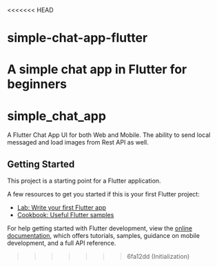 <<<<<<< HEAD
# simple-chat-app-flutter
A simple chat app in Flutter for beginners
=======
# simple_chat_app

A Flutter Chat App UI for both Web and Mobile. The ability to send local messaged and load images from Rest API as well.

## Getting Started

This project is a starting point for a Flutter application.

A few resources to get you started if this is your first Flutter project:

- [Lab: Write your first Flutter app](https://docs.flutter.dev/get-started/codelab)
- [Cookbook: Useful Flutter samples](https://docs.flutter.dev/cookbook)

For help getting started with Flutter development, view the
[online documentation](https://docs.flutter.dev/), which offers tutorials,
samples, guidance on mobile development, and a full API reference.
>>>>>>> 6fa12dd (Initialization)
